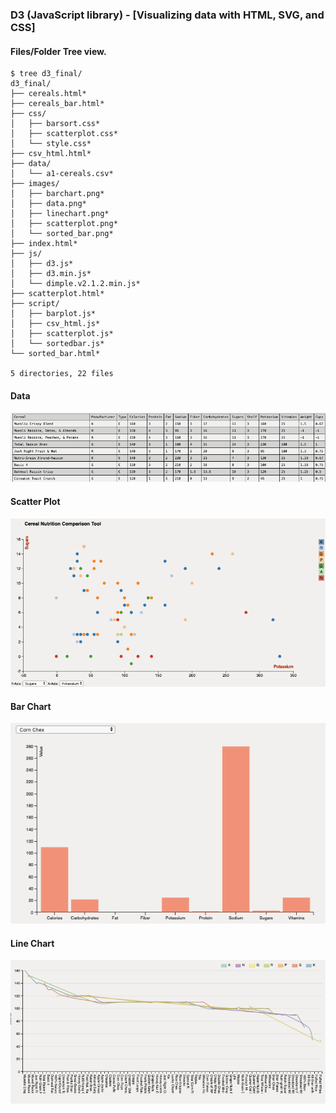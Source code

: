 ### D3 (JavaScript library) - [Visualizing data with HTML, SVG, and CSS]

#### Files/Folder Tree view.
```
$ tree d3_final/
d3_final/
├── cereals.html*
├── cereals_bar.html*
├── css/
│   ├── barsort.css*
│   ├── scatterplot.css*
│   └── style.css*
├── csv_html.html*
├── data/
│   └── a1-cereals.csv*
├── images/
│   ├── barchart.png*
│   ├── data.png*
│   ├── linechart.png*
│   ├── scatterplot.png*
│   └── sorted_bar.png*
├── index.html*
├── js/
│   ├── d3.js*
│   ├── d3.min.js*
│   └── dimple.v2.1.2.min.js*
├── scatterplot.html*
├── script/
│   ├── barplot.js*
│   ├── csv_html.js*
│   ├── scatterplot.js*
│   └── sortedbar.js*
└── sorted_bar.html*

5 directories, 22 files
```

#### Data
![Data](images/data.png)

#### Scatter Plot
![Scatter Plot](images/scatterplot.png)


#### Bar Chart
![Bar Chart](images/barchart.png)

#### Line Chart
![Line Chart](images/linechart.png)
